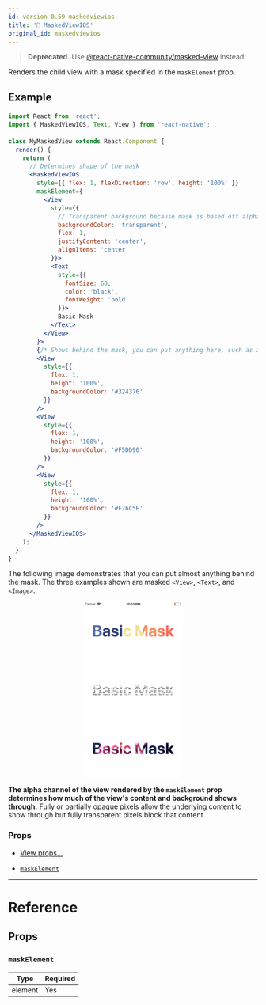 ```yaml
---
id: version-0.59-maskedviewios
title: '🚧 MaskedViewIOS'
original_id: maskedviewios
---
```


> **Deprecated.** Use [@react-native-community/masked-view](https://github.com/react-native-community/react-native-masked-view) instead.

Renders the child view with a mask specified in the `maskElement` prop.

## Example

```jsx
import React from 'react';
import { MaskedViewIOS, Text, View } from 'react-native';

class MyMaskedView extends React.Component {
  render() {
    return (
      // Determines shape of the mask
      <MaskedViewIOS
        style={{ flex: 1, flexDirection: 'row', height: '100%' }}
        maskElement={
          <View
            style={{
              // Transparent background because mask is based off alpha channel.
              backgroundColor: 'transparent',
              flex: 1,
              justifyContent: 'center',
              alignItems: 'center'
            }}>
            <Text
              style={{
                fontSize: 60,
                color: 'black',
                fontWeight: 'bold'
              }}>
              Basic Mask
            </Text>
          </View>
        }>
        {/* Shows behind the mask, you can put anything here, such as an image */}
        <View
          style={{
            flex: 1,
            height: '100%',
            backgroundColor: '#324376'
          }}
        />
        <View
          style={{
            flex: 1,
            height: '100%',
            backgroundColor: '#F5DD90'
          }}
        />
        <View
          style={{
            flex: 1,
            height: '100%',
            backgroundColor: '#F76C5E'
          }}
        />
      </MaskedViewIOS>
    );
  }
}
```

The following image demonstrates that you can put almost anything behind the mask. The three examples shown are masked `<View>`, `<Text>`, and `<Image>`.

<center><img src="/docs/assets/MaskedViewIOS/example.png" width="200"></img></center>

**The alpha channel of the view rendered by the `maskElement` prop determines how much of the view's content and background shows through.** Fully or partially opaque pixels allow the underlying content to show through but fully transparent pixels block that content.

### Props

- [View props...](view.md#props)

* [`maskElement`](maskedviewios.md#maskelement)

---

# Reference

## Props

### `maskElement`

| Type    | Required |
| ------- | -------- |
| element | Yes      |
